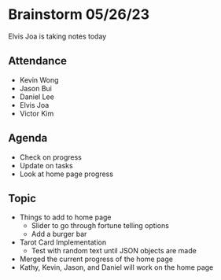 # Brainstorm 05/26/23

Elvis Joa is taking notes today

## Attendance 
- Kevin Wong
- Jason Bui
- Daniel Lee
- Elvis Joa
- Victor Kim

## Agenda
- Check on progress
- Update on tasks
- Look at home page progress


## Topic
- Things to add to home page
  - Slider to go through fortune telling options
  - Add a burger bar
- Tarot Card Implementation
  - Test with random text until JSON objects are made
- Merged the current progress of the home page
- Kathy, Kevin, Jason, and Daniel will work on the home page
